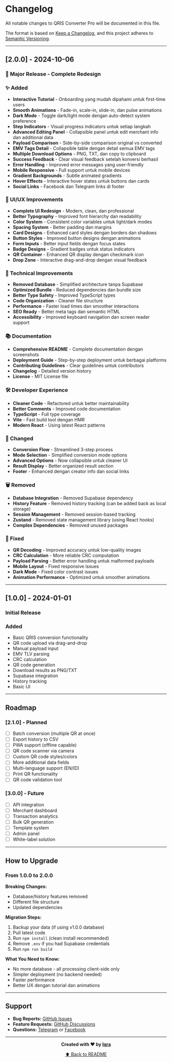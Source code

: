 # Changelog

All notable changes to QRIS Converter Pro will be documented in this file.

The format is based on [Keep a Changelog](https://keepachangelog.com/en/1.0.0/),
and this project adheres to [Semantic Versioning](https://semver.org/spec/v2.0.0.html).

---

## [2.0.0] - 2024-10-06

### 🎉 Major Release - Complete Redesign

### ✨ Added
- **Interactive Tutorial** - Onboarding yang mudah dipahami untuk first-time users
- **Smooth Animations** - Fade-in, scale-in, slide-in, dan pulse animations
- **Dark Mode** - Toggle dark/light mode dengan auto-detect system preference
- **Step Indicators** - Visual progress indicators untuk setiap langkah
- **Advanced Editing Panel** - Collapsible panel untuk edit merchant info dan additional data
- **Payload Comparison** - Side-by-side comparison original vs converted
- **EMV Tags Detail** - Collapsible table dengan detail semua EMV tags
- **Multiple Download Options** - PNG, TXT, dan copy to clipboard
- **Success Feedback** - Clear visual feedback setelah konversi berhasil
- **Error Handling** - Improved error messages yang user-friendly
- **Mobile Responsive** - Full support untuk mobile devices
- **Gradient Backgrounds** - Subtle animated gradients
- **Hover Effects** - Interactive hover states untuk buttons dan cards
- **Social Links** - Facebook dan Telegram links di footer

### 🎨 UI/UX Improvements
- **Complete UI Redesign** - Modern, clean, dan professional
- **Better Typography** - Improved font hierarchy dan readability
- **Color System** - Consistent color variables untuk light/dark modes
- **Spacing System** - Better padding dan margins
- **Card Designs** - Enhanced card styles dengan borders dan shadows
- **Button Styles** - Improved button designs dengan animations
- **Form Inputs** - Better input fields dengan focus states
- **Badge Designs** - Gradient badges untuk status indicators
- **QR Container** - Enhanced QR display dengan checkmark icon
- **Drop Zone** - Interactive drag-and-drop dengan visual feedback

### 🔧 Technical Improvements
- **Removed Database** - Simplified architecture tanpa Supabase
- **Optimized Bundle** - Reduced dependencies dan bundle size
- **Better Type Safety** - Improved TypeScript types
- **Code Organization** - Cleaner file structure
- **Performance** - Faster load times dan smoother interactions
- **SEO Ready** - Better meta tags dan semantic HTML
- **Accessibility** - Improved keyboard navigation dan screen reader support

### 📚 Documentation
- **Comprehensive README** - Complete documentation dengan screenshots
- **Deployment Guide** - Step-by-step deployment untuk berbagai platforms
- **Contributing Guidelines** - Clear guidelines untuk contributors
- **Changelog** - Detailed version history
- **License** - MIT License file

### 🛠️ Developer Experience
- **Cleaner Code** - Refactored untuk better maintainability
- **Better Comments** - Improved code documentation
- **TypeScript** - Full type coverage
- **Vite** - Fast build tool dengan HMR
- **Modern React** - Using latest React patterns

### 🔄 Changed
- **Conversion Flow** - Streamlined 3-step process
- **Mode Selection** - Simplified conversion mode options
- **Advanced Options** - Now collapsible untuk cleaner UI
- **Result Display** - Better organized result section
- **Footer** - Enhanced dengan creator info dan social links

### 🗑️ Removed
- **Database Integration** - Removed Supabase dependency
- **History Feature** - Removed history tracking (can be added back as local storage)
- **Session Management** - Removed session-based tracking
- **Zustand** - Removed state management library (using React hooks)
- **Complex Dependencies** - Removed unused packages

### 🐛 Fixed
- **QR Decoding** - Improved accuracy untuk low-quality images
- **CRC Calculation** - More reliable CRC computation
- **Payload Parsing** - Better error handling untuk malformed payloads
- **Mobile Layout** - Fixed responsive issues
- **Dark Mode** - Fixed color contrast issues
- **Animation Performance** - Optimized untuk smoother animations

---

## [1.0.0] - 2024-01-01

### Initial Release

### Added
- Basic QRIS conversion functionality
- QR code upload via drag-and-drop
- Manual payload input
- EMV TLV parsing
- CRC calculation
- QR code generation
- Download results as PNG/TXT
- Supabase integration
- History tracking
- Basic UI

---

## Roadmap

### [2.1.0] - Planned
- [ ] Batch conversion (multiple QR at once)
- [ ] Export history to CSV
- [ ] PWA support (offline capable)
- [ ] QR code scanner via camera
- [ ] Custom QR code styles/colors
- [ ] More additional data fields
- [ ] Multi-language support (EN/ID)
- [ ] Print QR functionality
- [ ] QR code validation tool

### [3.0.0] - Future
- [ ] API integration
- [ ] Merchant dashboard
- [ ] Transaction analytics
- [ ] Bulk QR generation
- [ ] Template system
- [ ] Admin panel
- [ ] White-label solution

---

## How to Upgrade

### From 1.0.0 to 2.0.0

**Breaking Changes:**
- Database/history features removed
- Different file structure
- Updated dependencies

**Migration Steps:**
1. Backup your data (if using v1.0.0 database)
2. Pull latest code
3. Run `npm install` (clean install recommended)
4. Remove `.env` if you had Supabase credentials
5. Run `npm run build`

**What You Need to Know:**
- No more database - all processing client-side only
- Simpler deployment (no backend needed)
- Faster performance
- Better UX dengan tutorial dan animations

---

## Support

- **Bug Reports:** [GitHub Issues](https://github.com/YOUR_USERNAME/qris-converter-pro/issues)
- **Feature Requests:** [GitHub Discussions](https://github.com/YOUR_USERNAME/qris-converter-pro/discussions)
- **Questions:** [Telegram](https://t.me/arczyyy) or [Facebook](https://www.facebook.com/iqraa07)

---

<div align="center">

**Created with ❤️ by [Iqra](https://facebook.com/iqraa07)**

[⬆ Back to README](README.md)

</div>
